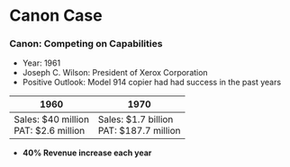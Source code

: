 # Canon Case

### Canon: Competing on Capabilities
- Year: 1961
- Joseph C. Wilson: President of Xerox Corporation
- Positive Outlook: Model 914 copier had had success in the past years

<table>
	<thead>
		<tr>
			<th>1960</th>
			<th>1970</th>
		</tr>
	</thead>
	<tbody>
		<tr>
			<td>
				Sales: $40 million
				<br>
				PAT: $2.6 million
			</td>
			<td>
				Sales: $1.7 billion
				<br>
				PAT: $187.7 million
			</td>
		</tr>
	</tbody>
</table>

- __40% Revenue increase each year__